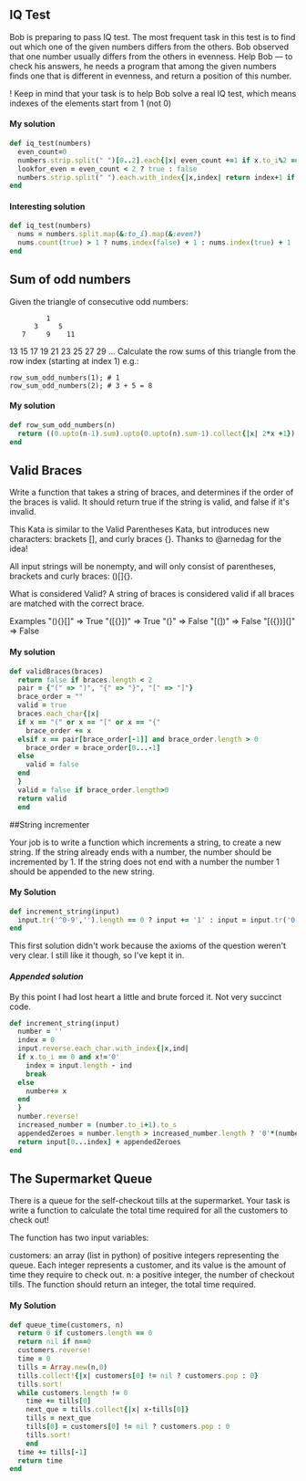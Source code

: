
## IQ Test
Bob is preparing to pass IQ test. The most frequent task in this test is to find out which one of the given numbers differs from the others. Bob observed that one number usually differs from the others in evenness. Help Bob — to check his answers, he needs a program that among the given numbers finds one that is different in evenness, and return a position of this number.

! Keep in mind that your task is to help Bob solve a real IQ test, which means indexes of the elements start from 1 (not 0)

#### My solution
```ruby
def iq_test(numbers)
  even_count=0
  numbers.strip.split(" ")[0..2].each{|x| even_count +=1 if x.to_i%2 == 0}
  lookfor_even = even_count < 2 ? true : false
  numbers.strip.split(" ").each.with_index{|x,index| return index+1 if (x.to_i%2 == 0)==lookfor_even} 
end 
```

#### Interesting solution
```ruby
def iq_test(numbers)
  nums = numbers.split.map(&:to_i).map(&:even?)
  nums.count(true) > 1 ? nums.index(false) + 1 : nums.index(true) + 1
end
```


## Sum of odd numbers

Given the triangle of consecutive odd numbers:

             1
          3     5
       7     9    11
   13    15    17    19
21    23    25    27    29
...
Calculate the row sums of this triangle from the row index (starting at index 1) e.g.:
```
row_sum_odd_numbers(1); # 1
row_sum_odd_numbers(2); # 3 + 5 = 8
```
#### My solution
```ruby
def row_sum_odd_numbers(n)
  return ((0.upto(n-1).sum).upto(0.upto(n).sum-1).collect{|x| 2*x +1}).sum
end
```


## Valid Braces

Write a function that takes a string of braces, and determines if the order of the braces is valid. It should return true if the string is valid, and false if it's invalid.

This Kata is similar to the Valid Parentheses Kata, but introduces new characters: brackets [], and curly braces {}. Thanks to @arnedag for the idea!

All input strings will be nonempty, and will only consist of parentheses, brackets and curly braces: ()[]{}.

What is considered Valid?
A string of braces is considered valid if all braces are matched with the correct brace.

Examples
"(){}[]"   =>  True
"([{}])"   =>  True
"(}"       =>  False
"[(])"     =>  False
"[({})](]" =>  False

#### My solution

```ruby
def validBraces(braces)
  return false if braces.length < 2
  pair = {"(" => ")", "{" => "}", "[" => "]"} 
  brace_order = ""
  valid = true
  braces.each_char{|x|
  if x == "(" or x == "[" or x == "{"
    brace_order += x
  elsif x == pair[brace_order[-1]] and brace_order.length > 0
    brace_order = brace_order[0...-1]
  else 
    valid = false
  end
  }
  valid = false if brace_order.length>0
  return valid
  end 
```

##String incrementer

Your job is to write a function which increments a string, to create a new string. If the string already ends with a number, the number should be incremented by 1. If the string does not end with a number the number 1 should be appended to the new string.

#### My Solution

```ruby
def increment_string(input)
  input.tr('^0-9','').length == 0 ? input += '1' : input = input.tr('0-9','')+'0'*((input.tr('^0-9','').length - (input.tr('^0-9','').to_i+1).to_s.length) > 0 ? (input.tr('^0-9','').length - (input.tr('^0-9','').to_i+1).to_s.length) : 0) +(input.tr('^0-9','').to_i+1).to_s 
end
```
This first solution didn't work because the axioms of the question weren't very clear. I still like it though, so I've kept it in.

#### *Appended solution*

By this point I had lost heart a little and brute forced it. Not very succinct code.

```ruby
def increment_string(input)
  number = ''
  index = 0
  input.reverse.each_char.with_index{|x,ind|
  if x.to_i == 0 and x!='0'
    index = input.length - ind 
    break
  else
    number+= x
  end
  }
  number.reverse!
  increased_number = (number.to_i+1).to_s
  appendedZeroes = number.length > increased_number.length ? '0'*(number.length - increased_number.length)+increased_number : increased_number 
  return input[0...index] + appendedZeroes
end
```

## The Supermarket Queue

There is a queue for the self-checkout tills at the supermarket. Your task is write a function to calculate the total time required for all the customers to check out!

The function has two input variables:

customers: an array (list in python) of positive integers representing the queue. Each integer represents a customer, and its value is the amount of time they require to check out.
n: a positive integer, the number of checkout tills.
The function should return an integer, the total time required.

#### My Solution

```ruby
def queue_time(customers, n)
  return 0 if customers.length == 0
  return nil if n==0  
  customers.reverse!
  time = 0
  tills = Array.new(n,0)
  tills.collect!{|x| customers[0] != nil ? customers.pop : 0}
  tills.sort!
  while customers.length != 0
    time += tills[0]
    next_que = tills.collect{|x| x-tills[0]}
    tills = next_que
    tills[0] = customers[0] != nil ? customers.pop : 0
    tills.sort!
    end
  time += tills[-1]
  return time
end
```

